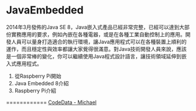 JavaEmbedded
============

2014年3月發佈的Java SE 8，Java嵌入式產品已經非常完整，已經可以達到大部份實務應用的要求，例如內嵌在各種電器，或是在各種工業自動控制上的應用。開發人員可以量身打造適合的執行環境，讓Java應用程式可以在各種裝置上順利的運作，而且穩定性與效率都讓大家覺得很滿意。對Java技術開發人員來說，應該是一個非常棒的變化，你可以繼續使用Java程式設計語言，讓技術領域延伸到嵌入式應用程式。

1. 從Raspberry Pi開始
2. Java Embedded 8介紹
3. Raspberry Pi介紹

============
[CodeData - Michael](http://www.codedata.com.tw/author/michael)
